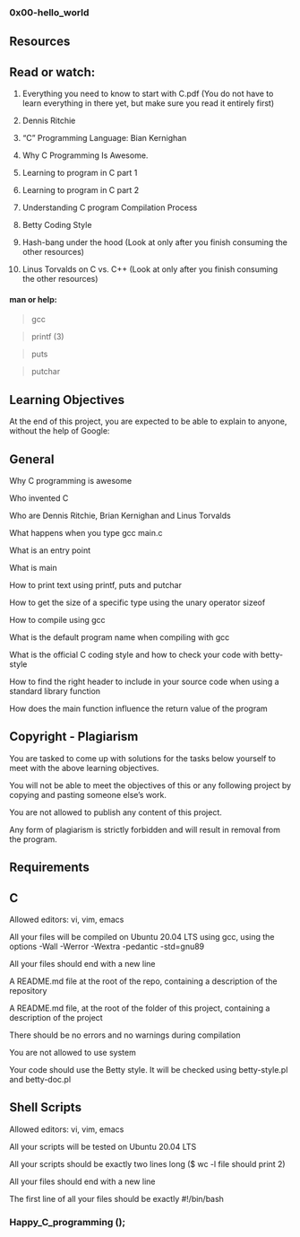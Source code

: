 ### 0x00-hello_world

## Resources

## Read or watch:

1. Everything you need to know to start with C.pdf (You do not have to learn everything in there yet, but make sure you read it entirely first)

2. Dennis Ritchie

3. “C” Programming Language: Bian Kernighan

4. Why C Programming Is Awesome.

5. Learning to program in C part 1

6. Learning to program in C part 2

7. Understanding C program Compilation Process

8. Betty Coding Style

9. Hash-bang under the hood (Look at only after you finish consuming the other resources)

10. Linus Torvalds on C vs. C++ (Look at only after you finish consuming the other resources)

#### man or help:
>gcc

>printf (3)

>puts

>putchar

## Learning Objectives

At the end of this project, you are expected to be able to explain to anyone, without the help of Google:



## General

Why C programming is awesome

Who invented C

Who are Dennis Ritchie, Brian Kernighan and Linus Torvalds

What happens when you type gcc main.c

What is an entry point

What is main

How to print text using printf, puts and putchar

How to get the size of a specific type using the unary operator sizeof

How to compile using gcc

What is the default program name when compiling with gcc

What is the official C coding style and how to check your code with betty-style

How to find the right header to include in your source code when using a standard library function

How does the main function influence the return value of the program

## Copyright - Plagiarism

You are tasked to come up with solutions for the tasks below yourself to meet with the above learning objectives.

You will not be able to meet the objectives of this or any following project by copying and pasting someone else’s work.

You are not allowed to publish any content of this project.

Any form of plagiarism is strictly forbidden and will result in removal from the program.


### 

## Requirements

## C

Allowed editors: vi, vim, emacs

All your files will be compiled on Ubuntu 20.04 LTS using gcc, using the options -Wall -Werror -Wextra -pedantic -std=gnu89

All your files should end with a new line

A README.md file at the root of the repo, containing a description of the repository

A README.md file, at the root of the folder of this project, containing a description of the project

There should be no errors and no warnings during compilation

You are not allowed to use system

Your code should use the Betty style. It will be checked using betty-style.pl and betty-doc.pl

## Shell Scripts

Allowed editors: vi, vim, emacs

All your scripts will be tested on Ubuntu 20.04 LTS

All your scripts should be exactly two lines long ($ wc -l file should print 2)

All your files should end with a new line

The first line of all your files should be exactly #!/bin/bash

### Happy_C_programming ();
